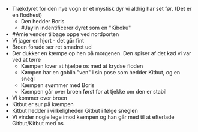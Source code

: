 - Trækdyret for den nye vogn er et mystisk dyr vi aldrig har set før. (Det er en flodhest)
	- Den hedder Boris
	- #Jaylin indentificerer dyret som en "Kiboku"
- #Amie vender tilbage oppe ved nordporten
- Vi jager en hjort - det går fint
- Broen forude ser ret smadret ud
- Der dukker en kæmpe op hen på morgenen. Den spiser af det kød vi var ved at tørre
	- Kæmpen lover at hjælpe os med at krydse floden
	- Kømpen har en goblin "ven" i sin pose som hedder Kitbut, og en snegl
	- Kæmpen svømmer med Boris
	- Kæmpen går over broen først for at tjekke om den er stabil
- Vi kommer over broen
- Kitbut er sur på kæmpen
- Kitbut hedder i virkeligheden Gitbut i følge sneglen
- Vi vinder nogle lege imod kæmpen og han går med til at efterlade Gitbut/Kitbut med os